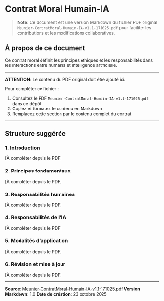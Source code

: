 # Contrat Moral Humain-IA

> **Note**: Ce document est une version Markdown du fichier PDF original `Meunier-ContratMoral-Humain-IA-v1.1-171025.pdf` pour faciliter les contributions et les modifications collaboratives.

## À propos de ce document

Ce contrat moral définit les principes éthiques et les responsabilités dans les interactions entre humains et intelligence artificielle.

---

**ATTENTION**: Le contenu du PDF original doit être ajouté ici.

Pour compléter ce fichier :
1. Consultez le PDF `Meunier-ContratMoral-Humain-IA-v1.1-171025.pdf` dans ce dépôt
2. Copiez et formatez le contenu en Markdown
3. Remplacez cette section par le contenu complet du contrat

---

## Structure suggérée

### 1. Introduction
[À compléter depuis le PDF]

### 2. Principes fondamentaux
[À compléter depuis le PDF]

### 3. Responsabilités humaines
[À compléter depuis le PDF]

### 4. Responsabilités de l'IA
[À compléter depuis le PDF]

### 5. Modalités d'application
[À compléter depuis le PDF]

### 6. Révision et mise à jour
[À compléter depuis le PDF]

---

**Source**: [Meunier-ContratMoral-Humain-IA-v1.1-171025.pdf](./Meunier-ContratMoral-Humain-IA-v1.1-171025.pdf)
**Version Markdown**: 1.0
**Date de création**: 23 octobre 2025

